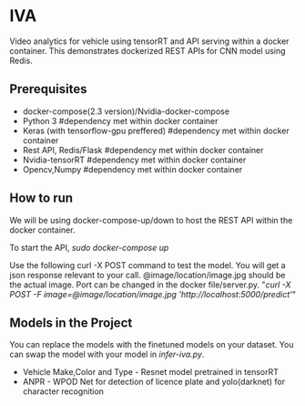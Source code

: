 # IVA
Video analytics for vehicle using tensorRT and API serving within a docker container.
This demonstrates dockerized REST APIs for CNN model using Redis. 
 

## Prerequisites
* docker-compose(2.3 version)/Nvidia-docker-compose 
* Python 3 #dependency met within docker container
* Keras (with tensorflow-gpu preffered) #dependency met within docker container
* Rest API, Redis/Flask #dependency met within docker container
* Nvidia-tensorRT #dependency met within docker container
* Opencv,Numpy #dependency met within docker container

## How to run
We will be using docker-compose-up/down to host the REST API within the docker container.

To start the API,
_sudo docker-compose up_

Use the following curl -X POST command to test the model. You will get a json response relevant to your call.
@image/location/image.jpg should be the actual image. Port can be changed in the docker file/server.py. 
"_curl -X POST -F image=@image/location/image.jpg 'http://localhost:5000/predict'_"


## Models in the Project
You can replace the models with the finetuned models on your dataset. You can swap the model with your model in _infer-iva.py_.  
 * Vehicle Make,Color and Type - Resnet model pretrained in tensorRT
 * ANPR - WPOD Net for detection of licence plate and yolo(darknet) for character recognition

